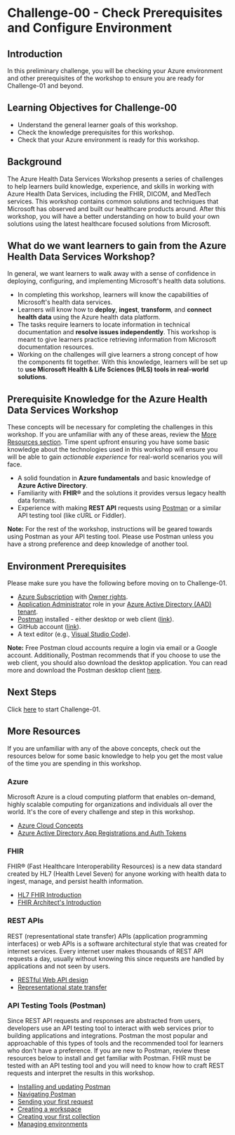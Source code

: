 # Challenge-00 - Check Prerequisites and Configure Environment

## Introduction

In this preliminary challenge, you will be checking your Azure environment and other prerequisites of the workshop to ensure you are ready for Challenge-01 and beyond.
 
## Learning Objectives for Challenge-00

+ Understand the general learner goals of this workshop.
+ Check the knowledge prerequisites for this workshop.
+ Check that your Azure environment is ready for this workshop.

## Background

The Azure Health Data Services Workshop presents a series of challenges to help learners build knowledge, experience, and skills in working with Azure Health Data Services, including the FHIR, DICOM, and MedTech services. This workshop contains common solutions and techniques that Microsoft has observed and built our healthcare products around. After this workshop, you will have a better understanding on how to build your own solutions using the latest healthcare focused solutions from Microsoft.

## What do we want learners to gain from the Azure Health Data Services Workshop?

In general, we want learners to walk away with a sense of confidence in deploying, configuring, and implementing Microsoft's health data solutions.

+ In completing this workshop, learners will know the capabilities of Microsoft's health data services.
+ Learners will know how to **deploy**, **ingest**, **transform**, and **connect health data** using the Azure health data platform.
+ The tasks require learners to locate information in technical documentation and **resolve issues independently**. This workshop is meant to give learners practice retrieving information from Microsoft documentation resources.
+ Working on the challenges will give learners a strong concept of how the components fit together. With this knowledge, learners will be set up to **use Microsoft Health & Life Sciences (HLS) tools in real-world solutions**.

## Prerequisite Knowledge for the Azure Health Data Services Workshop

These concepts will be necessary for completing the challenges in this workshop. If you are unfamiliar with any of these areas, review the [More Resources section](#more-resources). Time spent upfront ensuring you have some basic knowledge about the technologies used in this workshop will ensure you will be able to gain *actionable experience* for real-world scenarios you will face.

+ A solid foundation in **Azure fundamentals** and basic knowledge of **Azure Active Directory**.
+ Familiarity with **FHIR®** and the solutions it provides versus legacy health data formats.
+ Experience with making **REST API** requests using [Postman](https://www.postman.com/api-platform/api-testing/) or a similar API testing tool (like cURL or Fiddler).

**Note:** For the rest of the workshop, instructions will be geared towards using Postman as your API testing tool. Please use Postman unless you have a strong preference and deep knowledge of another tool.

## Environment Prerequisites

Please make sure you have the following before moving on to Challenge-01.

+ [Azure Subscription](https://azure.microsoft.com/) with [Owner rights](https://docs.microsoft.com/azure/role-based-access-control/built-in-roles#owner).
+ [Application Administrator](https://docs.microsoft.com/azure/active-directory/roles/permissions-reference#all-roles) role in your [Azure Active Directory (AAD) tenant](https://docs.microsoft.com/azure/active-directory/fundamentals/active-directory-whatis#:~:text=Azure%20tenant,tenant%20represents%20a%20single%20organization).
+ [Postman](https://www.postman.com/) installed - either desktop or web client ([link](https://www.getpostman.com/)).
+ GitHub account ([link](https://github.com/)).
+ A text editor (e.g., [Visual Studio Code](https://code.visualstudio.com/)).

**Note:** Free Postman cloud accounts require a login via email or a Google account. Additionally, Postman recommends that if you choose to use the web client, you should also download the desktop application. You can read more and download the Postman desktop client [here](https://www.postman.com/downloads).

## Next Steps

Click [here](<../Challenge-01 - Deploy FHIR service (PaaS), FHIR-Proxy (OSS), and FHIR-Bulk Loader (OSS)/Readme.md>) to start Challenge-01.

## More Resources

If you are unfamiliar with any of the above concepts, check out the resources below for some basic knowledge to help you get the most value of the time you are spending in this workshop.

### Azure

Microsoft Azure is a cloud computing platform that enables on-demand, highly scalable computing for organizations and individuals all over the world. It's the core of every challenge and step in this workshop.

+ [Azure Cloud Concepts](https://docs.microsoft.com/learn/paths/az-900-describe-cloud-concepts/)
+ [Azure Active Directory App Registrations and Auth Tokens](https://docs.microsoft.com/learn/modules/implement-app-registration/)

### FHIR

FHIR® (Fast Healthcare Interoperability Resources) is a new data standard created by HL7 (Health Level Seven) for anyone working with health data to ingest, manage, and persist health information.

+ [HL7 FHIR Introduction](https://www.hl7.org/fhir/summary.html)
+ [FHIR Architect's Introduction](https://www.hl7.org/fhir/overview-arch.html)

### REST APIs

REST (representational state transfer) APIs (application programming interfaces) or web APIs is a software architectural style that was created for internet services. Every internet user makes thousands of REST API requests a day, usually without knowing this since requests are handled by applications and not seen by users.

+ [RESTful Web API design](https://docs.microsoft.com/azure/architecture/best-practices/api-design)
+ [Representational state transfer](https://wikipedia.org/wiki/Representational_state_transfer)

### API Testing Tools (Postman)

Since REST API requests and responses are abstracted from users, developers use an API testing tool to interact with web services prior to building applications and integrations. Postman the most popular and approachable of this types of tools and the recommended tool for learners who don't have a preference. If you are new to Postman, review these resources below to install and get familiar with Postman. FHIR must be tested with an API testing tool and you will need to know how to craft REST requests and interpret the results in this workshop.

+ [Installing and updating Postman](https://learning.postman.com/docs/getting-started/installation-and-updates/)
+ [Navigating Postman](https://learning.postman.com/docs/getting-started/navigating-postman/)
+ [Sending your first request](https://learning.postman.com/docs/getting-started/sending-the-first-request/)
+ [Creating a workspace](https://learning.postman.com/docs/getting-started/creating-your-first-workspace/)
+ [Creating your first collection](https://learning.postman.com/docs/getting-started/creating-the-first-collection/)
+ [Managing environments](https://learning.postman.com/docs/sending-requests/managing-environments/)

